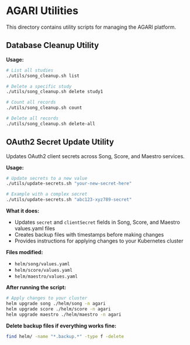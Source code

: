 # AGARI Utilities

This directory contains utility scripts for managing the AGARI platform.

## Database Cleanup Utility

**Usage:**
```bash
# List all studies
./utils/song_cleanup.sh list

# Delete a specific study
./utils/song_cleanup.sh delete study1

# Count all records
./utils/song_cleanup.sh count

# Delete all records
./utils/song_cleanup.sh delete-all
```

## OAuth2 Secret Update Utility

Updates OAuth2 client secrets across Song, Score, and Maestro services.

**Usage:**
```bash
# Update secrets to a new value
./utils/update-secrets.sh "your-new-secret-here"

# Example with a complex secret
./utils/update-secrets.sh "abc123-xyz789-secret"
```

**What it does:**
- Updates `secret` and `clientSecret` fields in Song, Score, and Maestro values.yaml files
- Creates backup files with timestamps before making changes
- Provides instructions for applying changes to your Kubernetes cluster

**Files modified:**
- `helm/song/values.yaml`
- `helm/score/values.yaml` 
- `helm/maestro/values.yaml`

**After running the script:**
```bash
# Apply changes to your cluster
helm upgrade song ./helm/song -n agari
helm upgrade score ./helm/score -n agari
helm upgrade maestro ./helm/maestro -n agari
```

**Delete backup files if everything works fine:**
```bash
find helm/ -name "*.backup.*" -type f -delete
```
